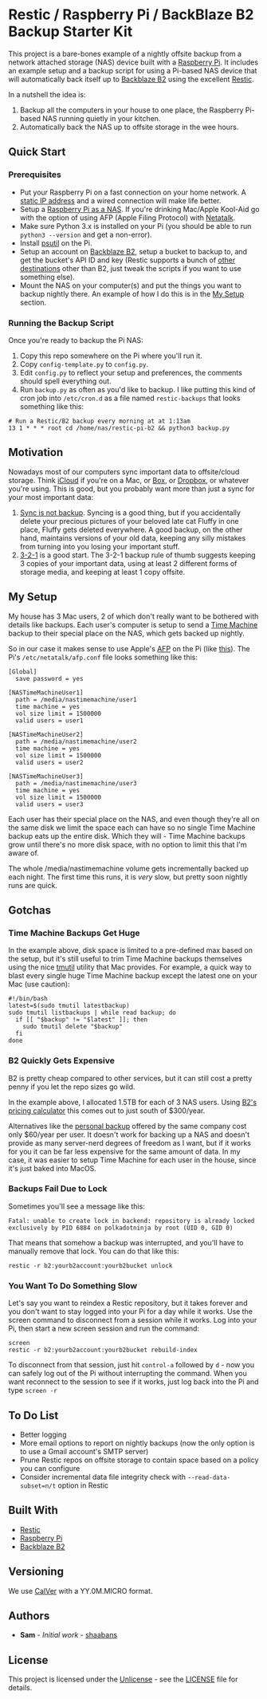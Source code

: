 # Restic / Raspberry Pi / BackBlaze B2 Backup Starter Kit
This project is a bare-bones example of a nightly offsite backup from a network attached storage (NAS) device built with a [Raspberry Pi](https://www.raspberrypi.org/). It includes an example setup and a backup script for using a Pi-based NAS device that will automatically back itself up to [Backblaze B2](https://www.backblaze.com/b2/cloud-storage.html) using the excellent [Restic](https://github.com/restic/restic).

In a nutshell the idea is:
1. Backup all the computers in your house to one place, the Raspberry Pi-based NAS running quietly in your kitchen.
2. Automatically back the NAS up to offsite storage in the wee hours.

## Quick Start

### Prerequisites
- Put your Raspberry Pi on a fast connection on your home network. A [static IP address](https://pimylifeup.com/raspberry-pi-static-ip-address/) and a wired connection will make life better.
- Setup a [Raspberry Pi as a NAS](https://pimylifeup.com/raspberry-pi-nas/). If you're drinking Mac/Apple Kool-Aid go with the option of using AFP (Apple Filing Protocol) with [Netatalk](http://netatalk.sourceforge.net/).
- Make sure Python 3.x is installed on your Pi (you should be able to run `python3 --version` and get a non-error).
- Install [psutil](https://github.com/giampaolo/psutil/blob/master/INSTALL.rst) on the Pi.
- Setup an account on [Backblaze B2](https://www.backblaze.com/b2/cloud-storage.html), setup a bucket to backup to, and get the bucket's API ID and key (Restic supports a bunch of [other destinations](https://restic.readthedocs.io/en/latest/030_preparing_a_new_repo.html) other than B2, just tweak the scripts if you want to use something else).
- Mount the NAS on your computer(s) and put the things you want to backup nightly there. An example of how I do this is in the [My Setup](#my-setup) section.

### Running the Backup Script
Once you're ready to backup the Pi NAS:

1. Copy this repo somewhere on the Pi where you'll run it.
1. Copy `config-template.py` to `config.py`.
1. Edit `config.py` to reflect your setup and preferences, the comments should spell everything out.
1. Run `backup.py` as often as you'd like to backup. I like putting this kind of cron job into `/etc/cron.d` as a file named `restic-backups` that looks something like this:

```
# Run a Restic/B2 backup every morning at at 1:13am
13 1 * * * root cd /home/nas/restic-pi-b2 && python3 backup.py
```

## Motivation
Nowadays most of our computers sync important data to offsite/cloud storage. Think [iCloud](icloud.com) if you're on a Mac, or [Box](box.com), or [Dropbox](dropbox.com), or whatever you're using. This is good, but you probably want more than just a sync for your most important data:

1. [Sync is not backup](https://www.backblaze.com/blog/cloud-backup-vs-cloud-sync/). Syncing is a good thing, but if you accidentally delete your precious pictures of your beloved late cat Fluffy in one place, Fluffy gets deleted everywhere. A good backup, on the other hand, maintains versions of your old data, keeping any silly mistakes from turning into you losing your important stuff.
1. [3-2-1](https://www.nakivo.com/blog/3-2-1-backup-rule-efficient-data-protection-strategy/) is a good start. The 3-2-1 backup rule of thumb suggests keeping 3 copies of your important data, using at least 2 different forms of storage media, and keeping at least 1 copy offsite.

## <a id="my-setup"></a>My Setup
My house has 3 Mac users, 2 of which don't really want to be bothered with details like backups. Each user's computer is setup to send a [Time Machine](https://support.apple.com/en-us/HT201250) backup to their special place on the NAS, which gets backed up nightly.

So in our case it makes sense to use Apple's [AFP](https://en.wikipedia.org/wiki/Apple_Filing_Protocol) on the Pi (like [this](https://pimylifeup.com/raspberry-pi-afp/)). The Pi's `/etc/netatalk/afp.conf` file looks something like this:

```
[Global]
  save password = yes

[NASTimeMachineUser1]
  path = /media/nastimemachine/user1
  time machine = yes
  vol size limit = 1500000
  valid users = user1

[NASTimeMachineUser2]
  path = /media/nastimemachine/user2
  time machine = yes
  vol size limit = 1500000
  valid users = user2

[NASTimeMachineUser3]
  path = /media/nastimemachine/user3
  time machine = yes
  vol size limit = 1500000
  valid users = user3
```

Each user has their special place on the NAS, and even though they're all on the same disk we limit the space each can have so no single Time Machine backup eats up the entire disk. Which they will - Time Machine backups grow until there's no more disk space, with no option to limit this that I'm aware of.

The whole /media/nastimemachine volume gets incrementally backed up each night. The first time this runs, it is *very* slow, but pretty soon nightly runs are quick.

## Gotchas

### Time Machine Backups Get Huge
In the example above, disk space is limited to a pre-defined max based on the setup, but it's still useful to trim Time Machine backups themselves using the nice [tmutil](https://ss64.com/osx/tmutil.html) utility that Mac provides. For example, a quick way to blast every single huge Time Machine backup except the latest one on your Mac (use caution):

```
#!/bin/bash
latest=$(sudo tmutil latestbackup)
sudo tmutil listbackups | while read backup; do
  if [[ "$backup" != "$latest" ]]; then
    sudo tmutil delete "$backup"
  fi
done
```

### B2 Quickly Gets Expensive
B2 is pretty cheap compared to other services, but it can still cost a pretty penny if you let the repo sizes go wild.

In the example above, I allocated 1.5TB for each of 3 NAS users. Using [B2's pricing calculator](https://www.backblaze.com/b2/cloud-storage-pricing.html) this comes out to just south of $300/year.

Alternatives like the [personal backup](https://www.backblaze.com/backup-pricing.html) offered by the same company cost only $60/year per user. It doesn't work for backing up a NAS and doesn't provide as many server-nerd degrees of freedom as I want, but if it works for you it can be far less expensive for the same amount of data. In my case, it was easier to setup Time Machine for each user in the house, since it's just baked into MacOS.

### Backups Fail Due to Lock
Sometimes you'll see a message like this:

`Fatal: unable to create lock in backend: repository is already locked exclusively by PID 6884 on polkadotninja by root (UID 0, GID 0)`

That means that somehow a backup was interrupted, and you'll have to manually remove that lock. You can do that like this:

`restic -r b2:yourb2account:yourb2bucket unlock`

### You Want To Do Something Slow
Let's say you want to reindex a Restic repository, but it takes forever and you don't want to stay logged into your Pi for a day while it works.  Use the screen command to disconnect from a session while it works. Log into your Pi, then start a new screen session and run the command:

```
screen
restic -r b2:yourb2account:yourb2bucket rebuild-index
```

To disconnect from that session, just hit `control-a` followed by `d` - now you can safely log out of the Pi without interrupting the command. When you want reconnect to the session to see if it works, just log back into the Pi and type `screen -r`

## To Do List
- Better logging
- More email options to report on nightly backups (now the only option is to use a Gmail account's SMTP server)
- Prune Restic repos on offsite storage to contain space based on a policy you can configure
- Consider incremental data file integrity check with `--read-data-subset=n/t` option in Restic

## Built With
- [Restic](https://github.com/restic/restic)
- [Raspberry Pi](https://www.raspberrypi.org/)
- [Backblaze B2](https://www.backblaze.com/b2/cloud-storage.html)

## Versioning
We use [CalVer](https://calver.org/) with a YY.0M.MICRO format.

## Authors
* **Sam** - *Initial work* - [shaabans](https://github.com/shaabans)

## License
This project is licensed under the [Unlicense](https://unlicense.org) - see the [LICENSE](LICENSE) file for details.
